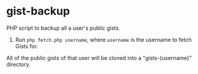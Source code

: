 gist-backup
===========

PHP script to backup all a user's public gists.

1. Run ```php fetch.php username```, where ```username``` is the username to fetch Gists for.

All of the public gists of that user will be cloned into a "gists-{username}" directory.
